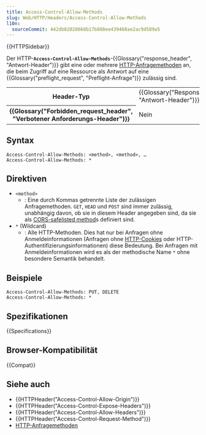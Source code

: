 ```yaml
---
title: Access-Control-Allow-Methods
slug: Web/HTTP/Headers/Access-Control-Allow-Methods
l10n:
  sourceCommit: 442db82028668b17b888ee439468ae2ac9d589a5
---
```


{{HTTPSidebar}}

Der HTTP-**`Access-Control-Allow-Methods`**-{{Glossary("response_header", "Antwort-Header")}} gibt eine oder mehrere [HTTP-Anfragemethoden](/de/docs/Web/HTTP/Methods) an, die beim Zugriff auf eine Ressource als Antwort auf eine {{Glossary("preflight_request", "Preflight-Anfrage")}} zulässig sind.

<table class="properties">
  <tbody>
    <tr>
      <th scope="row">Header-Typ</th>
      <td>{{Glossary("Response_header", "Antwort-Header")}}</td>
    </tr>
    <tr>
      <th scope="row">{{Glossary("Forbidden_request_header", "Verbotener Anforderungs-Header")}}</th>
      <td>Nein</td>
    </tr>
  </tbody>
</table>

## Syntax

```http
Access-Control-Allow-Methods: <method>, <method>, …
Access-Control-Allow-Methods: *
```

## Direktiven

- `<method>`
  - : Eine durch Kommas getrennte Liste der zulässigen Anfragemethoden. `GET`, `HEAD` und `POST` sind immer zulässig, unabhängig davon, ob sie in diesem Header angegeben sind, da sie als [CORS-safelisted method](https://fetch.spec.whatwg.org/#cors-safelisted-method)s definiert sind.
- `*` (Wildcard)
  - : Alle HTTP-Methoden.
    Dies hat nur bei Anfragen ohne Anmeldeinformationen (Anfragen ohne [HTTP-Cookies](/de/docs/Web/HTTP/Cookies) oder HTTP-Authentifizierungsinformationen) diese Bedeutung. Bei Anfragen mit Anmeldeinformationen wird es als der methodische Name `*` ohne besondere Semantik behandelt.

## Beispiele

```http
Access-Control-Allow-Methods: PUT, DELETE
Access-Control-Allow-Methods: *
```

## Spezifikationen

{{Specifications}}

## Browser-Kompatibilität

{{Compat}}

## Siehe auch

- {{HTTPHeader("Access-Control-Allow-Origin")}}
- {{HTTPHeader("Access-Control-Expose-Headers")}}
- {{HTTPHeader("Access-Control-Allow-Headers")}}
- {{HTTPHeader("Access-Control-Request-Method")}}
- [HTTP-Anfragemethoden](/de/docs/Web/HTTP/Methods)
